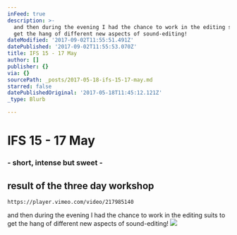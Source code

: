 ```yaml
---
inFeed: true
description: >-
  and then during the evening I had the chance to work in the editing suits to
  get the hang of different new aspects of sound-editing!
dateModified: '2017-09-02T11:55:51.491Z'
datePublished: '2017-09-02T11:55:53.070Z'
title: IFS 15 - 17 May
author: []
publisher: {}
via: {}
sourcePath: _posts/2017-05-18-ifs-15-17-may.md
starred: false
datePublishedOriginal: '2017-05-18T11:45:12.121Z'
_type: Blurb

---
```

# IFS 15 - 17 May

### - short, intense but sweet -

## result of the three day workshop

    https://player.vimeo.com/video/217985140

and then during the evening I had the chance to work in the editing suits to get the hang of different new aspects of sound-editing!
![](https://the-grid-user-content.s3-us-west-2.amazonaws.com/01391734-787a-4a3c-ac07-c1762bd79643.jpg)